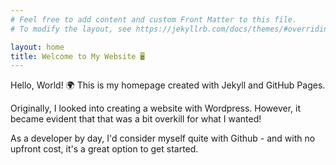 ```yaml
---
# Feel free to add content and custom Front Matter to this file.
# To modify the layout, see https://jekyllrb.com/docs/themes/#overriding-theme-defaults

layout: home
title: Welcome to My Website 🖥️
---
```


Hello, World! 🌍
This is my homepage created with Jekyll and GitHub Pages.

Originally, I looked into creating a website with Wordpress. However, it became evident that that was a bit overkill for what I wanted!

As a developer by day, I'd consider myself quite with Github - and with no upfront cost, it's a great option to get started.